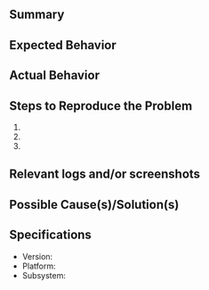 ## Summary
<!-- Summarize the bug encountered concisely -->



## Expected Behavior
<!--- Tell us what should happen -->



## Actual Behavior
<!--- Tell us what happens instead of the expected behavior -->



## Steps to Reproduce the Problem
<!--- Provide a link to a live example, or an unambiguous set of steps to -->
<!--- reproduce this bug. Include code to reproduce, if relevant. Please include code in ```code blocks```. -->

  1.
  2.
  3.


## Relevant logs and/or screenshots
<!-- Paste any relevant logs - please use code blocks (```) to format console output,
logs, and code as it's very hard to read otherwise. -->



## Possible Cause(s)/Solution(s)
<!--- Not obligatory, but suggest a fix/reason for the bug. If you can, link to the line of code that might be responsible for the problem -->



## Specifications

  - Version:
  - Platform:
  - Subsystem:
  
